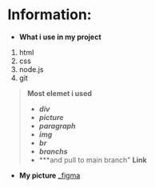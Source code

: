 # Information:
* **What i use in my project**
1. html
2. css
3. node.js
4. git 
> **Most elemet i used**
> - ***div***
> - ***picture*** 
> - ***paragraph*** 
> - ***img*** 
> - ***br*** 
> - ***branchs***
> - ***and pull to main branch"
**Link**
* **My picture** **_**[figma](https://www.figma.com/design/16bdlWFoZXXIpyyZmwy9JU/Logoipsum?node-id=1-2&t=UCL2IHJBKpvJ41gF-0)